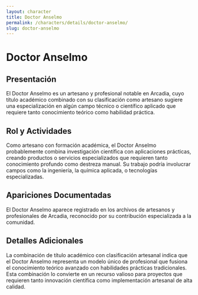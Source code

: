 ```yaml
---
layout: character
title: Doctor Anselmo
permalink: /characters/details/doctor-anselmo/
slug: doctor-anselmo
---
```


# Doctor Anselmo

## Presentación
El Doctor Anselmo es un artesano y profesional notable en Arcadia, cuyo título académico combinado con su clasificación como artesano sugiere una especialización en algún campo técnico o científico aplicado que requiere tanto conocimiento teórico como habilidad práctica.

## Rol y Actividades
Como artesano con formación académica, el Doctor Anselmo probablemente combina investigación científica con aplicaciones prácticas, creando productos o servicios especializados que requieren tanto conocimiento profundo como destreza manual. Su trabajo podría involucrar campos como la ingeniería, la química aplicada, o tecnologías especializadas.

## Apariciones Documentadas
El Doctor Anselmo aparece registrado en los archivos de artesanos y profesionales de Arcadia, reconocido por su contribución especializada a la comunidad.

## Detalles Adicionales
La combinación de título académico con clasificación artesanal indica que el Doctor Anselmo representa un modelo único de profesional que fusiona el conocimiento teórico avanzado con habilidades prácticas tradicionales. Esta combinación lo convierte en un recurso valioso para proyectos que requieren tanto innovación científica como implementación artesanal de alta calidad.